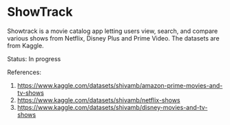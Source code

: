 # ShowTrack

Showtrack is a movie catalog app letting users view, search, and compare various shows from Netflix, Disney Plus and Prime Video. The datasets are from Kaggle.

Status: In progress

References:
1) https://www.kaggle.com/datasets/shivamb/amazon-prime-movies-and-tv-shows
2) https://www.kaggle.com/datasets/shivamb/netflix-shows
3) https://www.kaggle.com/datasets/shivamb/disney-movies-and-tv-shows
